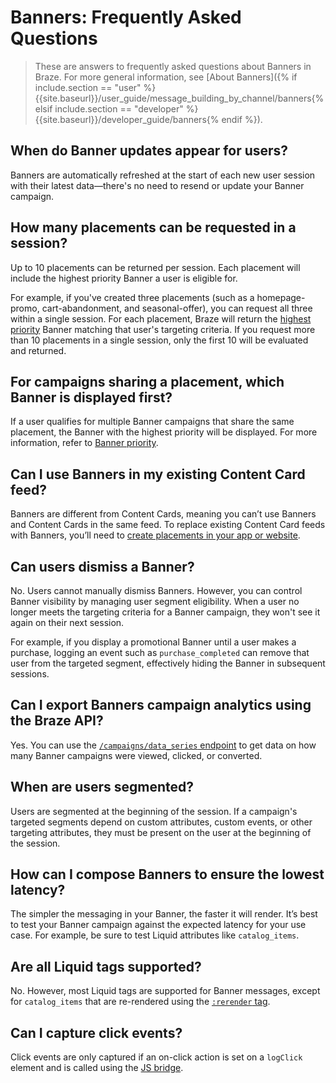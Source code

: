 # Banners: Frequently Asked Questions

> These are answers to frequently asked questions about Banners in Braze. For more general information, see [About Banners]({% if include.section == "user" %}{{site.baseurl}}/user_guide/message_building_by_channel/banners{% elsif include.section == "developer" %}{{site.baseurl}}/developer_guide/banners{% endif %}).

## When do Banner updates appear for users?

Banners are automatically refreshed at the start of each new user session with their latest data&#8212;there's no need to resend or update your Banner campaign.

## How many placements can be requested in a session?

Up to 10 placements can be returned per session. Each placement will include the highest priority Banner a user is eligible for.

For example, if you've created three placements (such as a homepage-promo, cart-abandonment, and seasonal-offer), you can request all three within a single session. For each placement, Braze will return the [highest priority]({{site.baseurl}}/user_guide/message_building_by_channel/banners/#priority) Banner matching that user's targeting criteria. If you request more than 10 placements in a single session, only the first 10 will be evaluated and returned.

## For campaigns sharing a placement, which Banner is displayed first?

If a user qualifies for multiple Banner campaigns that share the same placement, the Banner with the highest priority will be displayed. For more information, refer to [Banner priority]({{site.baseurl}}/user_guide/message_building_by_channel/banners/#priority).

## Can I use Banners in my existing Content Card feed?

Banners are different from Content Cards, meaning you can’t use Banners and Content Cards in the same feed. To replace existing Content Card feeds with Banners, you’ll need to [create placements in your app or website]({{site.baseurl}}/developer_guide/banners/creating_placements/).

## Can users dismiss a Banner?

No. Users cannot manually dismiss Banners. However, you can control Banner visibility by managing user segment eligibility. When a user no longer meets the targeting criteria for a Banner campaign, they won't see it again on their next session.

For example, if you display a promotional Banner until a user makes a purchase, logging an event such as `purchase_completed` can remove that user from the targeted segment, effectively hiding the Banner in subsequent sessions.

## Can I export Banners campaign analytics using the Braze API?

Yes. You can use the [`/campaigns/data_series` endpoint]({{site.baseurl}}/api/endpoints/export/campaigns/get_campaign_analytics/) to get data on how many Banner campaigns were viewed, clicked, or converted.

## When are users segmented?

Users are segmented at the beginning of the session. If a campaign's targeted segments depend on custom attributes, custom events, or other targeting attributes, they must be present on the user at the beginning of the session.

## How can I compose Banners to ensure the lowest latency?

The simpler the messaging in your Banner, the faster it will render. It’s best to test your Banner campaign against the expected latency for your use case. For example, be sure to test Liquid attributes like `catalog_items`.

## Are all Liquid tags supported?

No. However, most Liquid tags are supported for Banner messages, except for `catalog_items` that are re-rendered using the [`:rerender` tag]({{site.baseurl}}/user_guide/personalization_and_dynamic_content/catalogs/using_catalogs/#using-liquid).

## Can I capture click events?

Click events are only captured if an on-click action is set on a `logClick` element and is called using the [JS bridge]({{site.baseurl}}/user_guide/message_building_by_channel/in-app_messages/traditional/customize/html_in-app_messages/#javascript-bridge).
